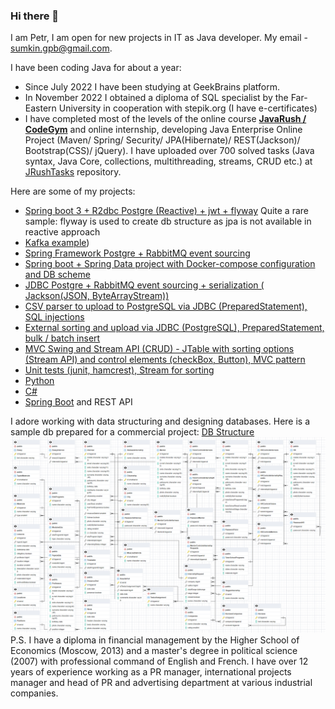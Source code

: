 ### Hi there 👋

I am Petr, I am open for new projects in IT as Java developer. My email - sumkin.gpb@gmail.com. 

I have been coding Java for about a year:

- Since July 2022 I have been studying at GeekBrains platform. 
- In November 2022 I obtained a diploma of SQL specialist by the Far-Eastern University in cooperation with stepik.org (I have e-certificates)
- I have completed most of the levels of the online course **[JavaRush / CodeGym](https://codegym.cc/)** and online internship, developing Java Enterprise Online Project (Maven/ Spring/ Security/ JPA(Hibernate)/ REST(Jackson)/ Bootstrap(CSS)/ jQuery). I have uploaded over 700 solved tasks (Java syntax, Java Core, collections, multithreading, streams, CRUD etc.) at [JRushTasks](https://github.com/Frenchfan/JRushTasks) repository.

Here are some of my projects:
- [Spring boot 3 + R2dbc Postgre (Reactive) + jwt + flyway](https://github.com/Frenchfan/jwt_postgres_webflux_flyway_base)  Quite a rare sample: flyway is used to create db structure as jpa is not available in reactive approach
- [Kafka example](https://github.com/Frenchfan/HW2-Kafka))
- [Spring Framework Postgre + RabbitMQ event sourcing](https://github.com/Frenchfan/Java_geeksamples/commit/5bce2cefd05b4bc88151febdd775ba2fc8d480e4)
- [Spring boot + Spring Data project with Docker-compose configuration and DB scheme](https://github.com/Frenchfan/Titan/tree/master)
- [JDBC Postgre + RabbitMQ event sourcing + serialization ( Jackson(JSON, ByteArrayStream))](https://github.com/Frenchfan/Java_geeksamples/commit/9d4f0f8d83f2c9dbe6ea09fdb175374361003f81)
- [CSV parser to upload to PostgreSQL via JDBC (PreparedStatement), SQL injections](https://github.com/Frenchfan/Java_geeksamples/commit/d41ba61c2bf831b3080de52eac8cdcb7508cb667)
- [External sorting and upload via JDBC (PostgreSQL), PreparedStatement, bulk / batch insert](https://github.com/Frenchfan/Java_geeksamples/commit/23da81e362672b115cd80012b2eb1eae9d0d5fc0)
- [MVC Swing and Stream API (CRUD) - JTable with sorting options (Stream API) and control elements (checkBox, Button), MVC pattern](https://github.com/Frenchfan/Java_geeksamples/blob/main/src/main/java/OOPSem4/Homework4/Readme.md)
- [Unit tests (junit, hamcrest), Stream for sorting](https://github.com/Frenchfan/Java_geeksamples/blob/main/src/test/java/com/gridnine/testing/FlightsFilterTest.java)
- [Python](https://github.com/Frenchfan/Python_Examples)
- [C#](https://github.com/Frenchfan/C_Samples)
- [Spring Boot](https://github.com/Frenchfan/NeoStudyVacation/tree/master) and REST API

I adore working with data structuring and designing databases. Here is a sample db prepared for a commercial project:
[DB Structure](https://github.com/Frenchfan/Titan/blob/master/src/main/resources/titan.pgerd.png)
![DB Structure](https://github.com/Frenchfan/Titan/blob/master/src/main/resources/titan.pgerd.png)
P.S. I have a diploma in financial management by the Higher School of Economics (Moscow, 2013) and a master's degree in political science (2007) with professional command of English and French. I have over 12 years of experience working as a PR manager, international projects manager and head of PR and advertising department at various industrial companies.  

<!--
**Frenchfan/Frenchfan** is a ✨ _special_ ✨ repository because its `README.md` (this file) appears on your GitHub profile.

Here are some ideas to get you started:

- 🔭 I’m currently working on ...
- 🌱 I’m currently learning ...
- 👯 I’m looking to collaborate on ...
- 🤔 I’m looking for help with ...
- 💬 Ask me about ...
- 📫 How to reach me: ...
- 😄 Pronouns: ...
- ⚡ Fun fact: ...
-->
